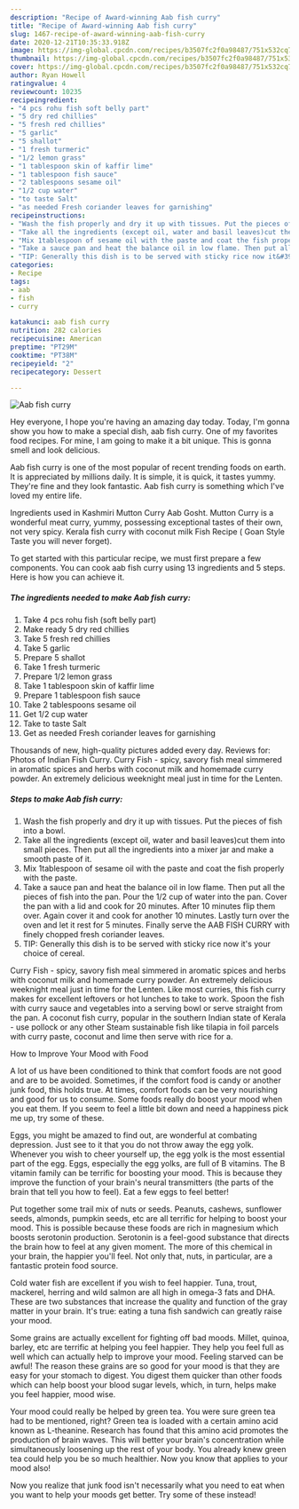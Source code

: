 ```yaml
---
description: "Recipe of Award-winning Aab fish curry"
title: "Recipe of Award-winning Aab fish curry"
slug: 1467-recipe-of-award-winning-aab-fish-curry
date: 2020-12-21T10:35:33.918Z
image: https://img-global.cpcdn.com/recipes/b3507fc2f0a98487/751x532cq70/aab-fish-curry-recipe-main-photo.jpg
thumbnail: https://img-global.cpcdn.com/recipes/b3507fc2f0a98487/751x532cq70/aab-fish-curry-recipe-main-photo.jpg
cover: https://img-global.cpcdn.com/recipes/b3507fc2f0a98487/751x532cq70/aab-fish-curry-recipe-main-photo.jpg
author: Ryan Howell
ratingvalue: 4
reviewcount: 10235
recipeingredient:
- "4 pcs rohu fish soft belly part"
- "5 dry red chillies"
- "5 fresh red chillies"
- "5 garlic"
- "5 shallot"
- "1 fresh turmeric"
- "1/2 lemon grass"
- "1 tablespoon skin of kaffir lime"
- "1 tablespoon fish sauce"
- "2 tablespoons sesame oil"
- "1/2 cup water"
- "to taste Salt"
- "as needed Fresh coriander leaves for garnishing"
recipeinstructions:
- "Wash the fish properly and dry it up with tissues. Put the pieces of fish into a bowl."
- "Take all the ingredients (except oil, water and basil leaves)cut them into small pieces. Then put all the ingredients into a mixer jar and make a smooth paste of it."
- "Mix 1tablespoon of sesame oil with the paste and coat the fish properly with the paste."
- "Take a sauce pan and heat the balance oil in low flame. Then put all the pieces of fish into the pan. Pour the 1/2 cup of water into the pan. Cover the pan with a lid and cook for 20 minutes. After 10 minutes flip them over. Again cover it and cook for another 10 minutes. Lastly turn over the oven and let it rest for 5 minutes. Finally serve the AAB FISH CURRY with finely chopped fresh coriander leaves."
- "TIP: Generally this dish is to be served with sticky rice now it&#39;s your choice of cereal."
categories:
- Recipe
tags:
- aab
- fish
- curry

katakunci: aab fish curry 
nutrition: 282 calories
recipecuisine: American
preptime: "PT29M"
cooktime: "PT38M"
recipeyield: "2"
recipecategory: Dessert

---
```



![Aab fish curry](https://img-global.cpcdn.com/recipes/b3507fc2f0a98487/751x532cq70/aab-fish-curry-recipe-main-photo.jpg)

Hey everyone, I hope you're having an amazing day today. Today, I'm gonna show you how to make a special dish, aab fish curry. One of my favorites food recipes. For mine, I am going to make it a bit unique. This is gonna smell and look delicious.

Aab fish curry is one of the most popular of recent trending foods on earth. It is appreciated by millions daily. It is simple, it is quick, it tastes yummy. They're fine and they look fantastic. Aab fish curry is something which I've loved my entire life.

Ingredients used in Kashmiri Mutton Curry Aab Gosht. Mutton Curry is a wonderful meat curry, yummy, possessing exceptional tastes of their own, not very spicy. Kerala fish curry with coconut milk Fish Recipe ( Goan Style Taste you will never forget).


To get started with this particular recipe, we must first prepare a few components. You can cook aab fish curry using 13 ingredients and 5 steps. Here is how you can achieve it.

<!--inarticleads1-->

##### The ingredients needed to make Aab fish curry:

1. Take 4 pcs rohu fish (soft belly part)
1. Make ready 5 dry red chillies
1. Take 5 fresh red chillies
1. Take 5 garlic
1. Prepare 5 shallot
1. Take 1 fresh turmeric
1. Prepare 1/2 lemon grass
1. Take 1 tablespoon skin of kaffir lime
1. Prepare 1 tablespoon fish sauce
1. Take 2 tablespoons sesame oil
1. Get 1/2 cup water
1. Take to taste Salt
1. Get as needed Fresh coriander leaves for garnishing


Thousands of new, high-quality pictures added every day. Reviews for: Photos of Indian Fish Curry. Curry Fish - spicy, savory fish meal simmered in aromatic spices and herbs with coconut milk and homemade curry powder. An extremely delicious weeknight meal just in time for the Lenten. 

<!--inarticleads2-->

##### Steps to make Aab fish curry:

1. Wash the fish properly and dry it up with tissues. Put the pieces of fish into a bowl.
1. Take all the ingredients (except oil, water and basil leaves)cut them into small pieces. Then put all the ingredients into a mixer jar and make a smooth paste of it.
1. Mix 1tablespoon of sesame oil with the paste and coat the fish properly with the paste.
1. Take a sauce pan and heat the balance oil in low flame. Then put all the pieces of fish into the pan. Pour the 1/2 cup of water into the pan. Cover the pan with a lid and cook for 20 minutes. After 10 minutes flip them over. Again cover it and cook for another 10 minutes. Lastly turn over the oven and let it rest for 5 minutes. Finally serve the AAB FISH CURRY with finely chopped fresh coriander leaves.
1. TIP: Generally this dish is to be served with sticky rice now it&#39;s your choice of cereal.


Curry Fish - spicy, savory fish meal simmered in aromatic spices and herbs with coconut milk and homemade curry powder. An extremely delicious weeknight meal just in time for the Lenten. Like most curries, this fish curry makes for excellent leftovers or hot lunches to take to work. Spoon the fish with curry sauce and vegetables into a serving bowl or serve straight from the pan. A coconut fish curry, popular in the southern Indian state of Kerala - use pollock or any other Steam sustainable fish like tilapia in foil parcels with curry paste, coconut and lime then serve with rice for a. 

How to Improve Your Mood with Food


A lot of us have been conditioned to think that comfort foods are not good and are to be avoided. Sometimes, if the comfort food is candy or another junk food, this holds true. At times, comfort foods can be very nourishing and good for us to consume. Some foods really do boost your mood when you eat them. If you seem to feel a little bit down and need a happiness pick me up, try some of these.

Eggs, you might be amazed to find out, are wonderful at combating depression. Just see to it that you do not throw away the egg yolk. Whenever you wish to cheer yourself up, the egg yolk is the most essential part of the egg. Eggs, especially the egg yolks, are full of B vitamins. The B vitamin family can be terrific for boosting your mood. This is because they improve the function of your brain's neural transmitters (the parts of the brain that tell you how to feel). Eat a few eggs to feel better!

Put together some trail mix of nuts or seeds. Peanuts, cashews, sunflower seeds, almonds, pumpkin seeds, etc are all terrific for helping to boost your mood. This is possible because these foods are rich in magnesium which boosts serotonin production. Serotonin is a feel-good substance that directs the brain how to feel at any given moment. The more of this chemical in your brain, the happier you'll feel. Not only that, nuts, in particular, are a fantastic protein food source.

Cold water fish are excellent if you wish to feel happier. Tuna, trout, mackerel, herring and wild salmon are all high in omega-3 fats and DHA. These are two substances that increase the quality and function of the gray matter in your brain. It's true: eating a tuna fish sandwich can greatly raise your mood. 

Some grains are actually excellent for fighting off bad moods. Millet, quinoa, barley, etc are terrific at helping you feel happier. They help you feel full as well which can actually help to improve your mood. Feeling starved can be awful! The reason these grains are so good for your mood is that they are easy for your stomach to digest. You digest them quicker than other foods which can help boost your blood sugar levels, which, in turn, helps make you feel happier, mood wise.

Your mood could really be helped by green tea. You were sure green tea had to be mentioned, right? Green tea is loaded with a certain amino acid known as L-theanine. Research has found that this amino acid promotes the production of brain waves. This will better your brain's concentration while simultaneously loosening up the rest of your body. You already knew green tea could help you be so much healthier. Now you know that applies to your mood also!

Now you realize that junk food isn't necessarily what you need to eat when you want to help your moods get better. Try some of these instead!

